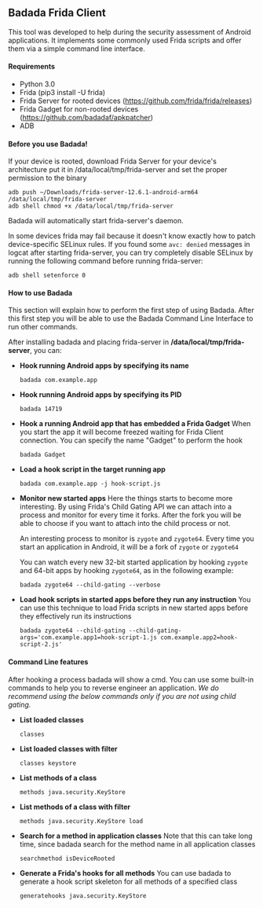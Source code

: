 ## Badada Frida Client

This tool was developed to help during the security assessment of Android applications.
It implements some commonly used Frida scripts and offer them via a simple command line interface.

#### Requirements

- Python 3.0
- Frida (pip3 install -U frida)
- Frida Server for rooted devices (https://github.com/frida/frida/releases)
- Frida Gadget for non-rooted devices (https://github.com/badadaf/apkpatcher)
- ADB

#### Before you use Badada!

If your device is rooted, download Frida Server for your device's architecture put it in /data/local/tmp/frida-server and set the proper permission to the binary
```
adb push ~/Downloads/frida-server-12.6.1-android-arm64 /data/local/tmp/frida-server
adb shell chmod +x /data/local/tmp/frida-server
```

Badada will automatically start frida-server's daemon.

In some devices frida may fail because it doesn't know exactly how to patch device-specific SELinux rules.
If you found some `avc: denied` messages in logcat after starting frida-server, you can try completely disable SELinux by running the following command before running frida-server:
```
adb shell setenforce 0
```

#### How to use Badada
This section will explain how to perform the first step of using Badada. After this first step you will be able to use the Badada Command Line Interface to run other commands.

After installing badada and placing frida-server in **/data/local/tmp/frida-server**, you can:
- **Hook running Android apps by specifying its name**
    ```
    badada com.example.app
    ```

- **Hook running Android apps by specifying its PID**
    ```
    badada 14719
    ```

- **Hook a running Android app that has embedded a Frida Gadget**
    When you start the app it will become freezed waiting for Frida Client connection.
    You can specify the name "Gadget" to perform the hook
    ```
    badada Gadget
    ```

- **Load a hook script in the target running app**
    ```
    badada com.example.app -j hook-script.js
    ```

- **Monitor new started apps**
    Here the things starts to become more interesting. By using Frida's Child Gating API we can attach into a process and monitor for every time it forks.
    After the fork you will be able to choose if you want to attach into the child process or not.

    An interesting process to monitor is `zygote` and `zygote64`. Every time you start an application in Android, it will be a fork of `zygote` or `zygote64`

    You can watch every new 32-bit started application by hooking `zygote` and 64-bit apps by hooking `zygote64`, as in the following example:
    ```
    badada zygote64 --child-gating --verbose
    ```

- **Load hook scripts in started apps before they run any instruction**
    You can use this technique to load Frida scripts in new started apps before they effectively run its instructions
    ```
    badada zygote64 --child-gating --child-gating-args='com.example.app1=hook-script-1.js com.example.app2=hook-script-2.js'
    ```


#### Command Line features
After hooking a process badada will show a cmd. You can use some built-in commands to help you to reverse engineer an application.
*We do recommend using the below commands only if you are not using child gating.*

- **List loaded classes**
    ```
    classes
    ```

- **List loaded classes with filter**
    ```
    classes keystore
    ```

- **List methods of a class**
    ```
    methods java.security.KeyStore
    ```

- **List methods of a class with filter**
    ```
    methods java.security.KeyStore load
    ```

- **Search for a method in application classes**
    Note that this can take long time, since badada search for the method name in all application classes
    ```
    searchmethod isDeviceRooted
    ```

- **Generate a Frida's hooks for all methods**
    You can use badada to generate a hook script skeleton for all methods of a specified class
    ```
    generatehooks java.security.KeyStore
    ```